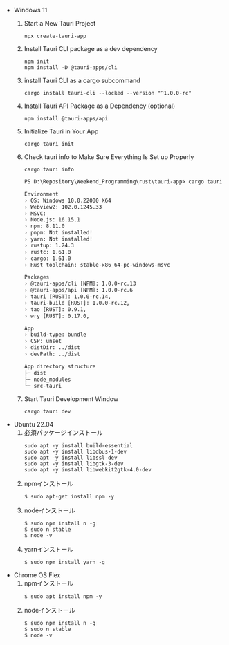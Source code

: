 *   Windows 11
    1.  Start a New Tauri Project
        ```
        npx create-tauri-app
        ```
    1.  Install Tauri CLI package as a dev dependency
        ```
        npm init
        npm install -D @tauri-apps/cli
        ```
    1.  install Tauri CLI as a cargo subcommand
        ```
        cargo install tauri-cli --locked --version "^1.0.0-rc"
        ```
    1.  Install Tauri API Package as a Dependency (optional)
        ```
        npm install @tauri-apps/api
        ```
    1.  Initialize Tauri in Your App
        ```
        cargo tauri init
        ```
    1.  Check tauri info to Make Sure Everything Is Set up Properly
        ```
        cargo tauri info
        ```

        ```txt
        PS D:\Repository\Weekend_Programming\rust\tauri-app> cargo tauri info

        Environment
        › OS: Windows 10.0.22000 X64
        › Webview2: 102.0.1245.33
        › MSVC: 
        › Node.js: 16.15.1
        › npm: 8.11.0
        › pnpm: Not installed!
        › yarn: Not installed!
        › rustup: 1.24.3
        › rustc: 1.61.0
        › cargo: 1.61.0
        › Rust toolchain: stable-x86_64-pc-windows-msvc 

        Packages
        › @tauri-apps/cli [NPM]: 1.0.0-rc.13
        › @tauri-apps/api [NPM]: 1.0.0-rc.6
        › tauri [RUST]: 1.0.0-rc.14,
        › tauri-build [RUST]: 1.0.0-rc.12,
        › tao [RUST]: 0.9.1,
        › wry [RUST]: 0.17.0,

        App
        › build-type: bundle
        › CSP: unset
        › distDir: ../dist
        › devPath: ../dist

        App directory structure
        ├─ dist
        ├─ node_modules
        └─ src-tauri
        ```
    1.  Start Tauri Development Window
        ```
        cargo tauri dev
        ```
*   Ubuntu 22.04
    1.  必須パッケージインストール
        ```
        sudo apt -y install build-essential
        sudo apt -y install libdbus-1-dev
        sudo apt -y install libssl-dev
        sudo apt -y install libgtk-3-dev
        sudo apt -y install libwebkit2gtk-4.0-dev
        ```
    1.  npmインストール
        ```
        $ sudo apt-get install npm -y
        ```
    1.  nodeインストール
        ```
        $ sudo npm install n -g
        $ sudo n stable
        $ node -v
        ```
    1.  yarnインストール
        ```
        $ sudo npm install yarn -g
        ```
*   Chrome OS Flex
    1.  npmインストール
        ```
        $ sudo apt install npm -y
        ```
    1.  nodeインストール
        ```
        $ sudo npm install n -g
        $ sudo n stable
        $ node -v
        ```
